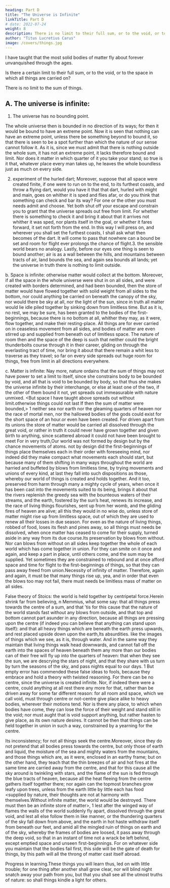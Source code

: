 ```yaml
---
heading: Part D
title: "The Universe is Infinite"
linkTitle: Part D
# date: 2022-07-24
weight: 8
description: There is no limit to their full sum, or to the void, or to the space in which all things are carried on
author: "Titus Lucretius Carus"
image: /covers/things.jpg
---
```


<!-- D. Lucrotius’s mission.  -->

<!-- Come now, learn what remains, and listen to clearer words. Nor do I fail to see in mind how dark are the ways; but a great hope has smitten my heart with the sharp spur of fame, and at once has struck into my breast the sweet love of the muses, whereby now inspired with strong mind I traverse the distant haunts of the Pierides, never trodden before by the foot of man. ’Tis my joy to approach those untasted springs and drink my fill, ’tis my joy to pluck new flowers and gather a glorious coronal for my head from sports whence before the muses have never wreathed the forehead of any man. First because I teach about great things, and hasten to free the mind from the close bondage of religion, then because on a dark theme I trace verses so full of light, touching all with the muses’ charm. For that too is seen to be not without good reason; but even as healers, when they essay to give loathsome wormwood to children, first touch the rim all round the cup with the sweet golden moisture of honey, so that the unwitting age of children may be beguiled as far as the lips, and meanwhile may drink the bitter draught of wormowood, and though charmed may not be harmed, but rather by such means may be restored and come to health; so now, since this philosophy full often seems too bitter to those who have not tasted it, and the multitude shrinks back away from it, I have desired to set forth to you my reasoning in the sweettongued song of the muses, and as though to touch it with the pleasant honey of poetry, if perchance I might avail by such means to keep your mind set upon my verses, while you come to see the whole nature of things, what is its shape and figure. -->


I have taught that the most solid bodies of matter fly about forever unvanquished through the ages.

Is there a certain limit to their full sum, or to the void, or to the space in which all things are carried on?

There is no limit to the sum of things.


## A. The universe is infinite: 

1. The universe has no bounding point. 

The whole universe then is bounded in no direction of its ways; for then it would be bound to have an extreme point. Now it is seen that nothing can have an extreme point, unless there be something beyond to bound it, so that there is seen to be a spot further than which the nature of our sense cannot follow it. As it is, since we must admit that there is nothing outside the whole sum, it has not an extreme point, it lacks therefore bound and limit. Nor does it matter in which quarter of it you take your stand; so true is it that, whatever place every man takes up, he leaves the whole boundless just as much on every side.

2. experiment of the hurled dart; Moreover, suppose that all space were created finite, if one were to run on to the end, to its furthest coasts, and throw a flying dart, would you have it that that dart, hurled with might and main, goes on whither it is sped and flies afar, or do you think that something can check and bar its way? For one or the other you must needs admit and choose. Yet both shut off your escape and constrain you to grant that the universe spreads out free from limit. For whether there is something to check it and bring it about that it arrives not whither it was sped, nor plants itself in the goal, or whether it fares forward, it set not forth from the end. In this way I will press on, and wherever you shall set the furthest coasts, I shall ask what then becomes of the dart. It will come to pass that nowhere can a bound be set and room for flight ever prolongs the chance of flight.3. the sensible world bears no analogy. Lastly, before our eyes one thing is seen to bound another; air is as a wall between the hills, and mountains between tracts of air, land bounds the sea, and again sea bounds all lands; yet the universe in truth there is nothing to limit outside.

b. Space is infinite: otherwise matter would collect at the bottom. Moreover, if all the space in the whole universe were shut in on all sides, and were created with borders determined, and had been bounded, then the store of matter would have flowed together with solid weight from all sides to the bottom, nor could anything be carried on beneath the canopy of the sky, nor would there be sky at all, nor the light of the sun, since in truth all matter would lie idle piled together by sinking down from limitless time. But as it is, no rest, we may be sure, has been granted to the bodies of the first-beginnings, because there is no bottom at all, whither they may, as it were, flow together, and make their resting-place. All things are for ever carried on in ceaseless movement from all sides, and bodies of matter are even stirred up and supplied from beneath out of limitless space. The nature of room then and the space of the deep is such that neither could the bright thunderbolts course through it in their career, gliding on through the everlasting tract of time, nor bring it about that there remain a whit less to traverse as they travel; so far on every side spreads out huge room for things, free from limit in all directions everywhere.

c. Matter is infinite: Nay more, nature ordains that the sum of things may not have power to set a limit to itself, since she constrains body to be bounded by void, and all that is void to be bounded by body, so that thus she makes the universe infinite by their interchange, or else at least one of the two, if the other of them bound it not, yet spreads out immeasurable with nature unmixed. <But space I have taught above spreads out without limit.otherwise things could not last If then the sum of matter were bounded,>
1
 neither sea nor earth nor the gleaming quarters of heaven nor the race of mortal men, nor the hallowed bodies of the gods could exist for the short space of an hour.or even have been created. For driven apart from its unions the store of matter would be carried all dissolved through the great void, or rather in truth it could never have grown together and given birth to anything, since scattered abroad it could not have been brought to meet For in very truth,Our world was not formed by design but by the chance movements of atoms. not by design did the first-beginnings of things place themselves each in their order with foreseeing mind, nor indeed did they make compact what movements each should start, but because many of them shifting in many ways throughout the world are harried and buffeted by blows from limitless time, by trying movements and unions of every kind, at last they fall into such dispositions as those, whereby our world of things is created and holds together. And it too, preserved from harm through many a mighty cycle of years, when once it has been cast into the movements suited to its being, brings it about that the rivers replenish the greedy sea with the bounteous waters of their streams, and the earth, fostered by the sun’s heat, renews its increase, and the race of living things flourishes, sent up from her womb, and the gliding fires of heaven are alive; all this they would in no wise do, unless store of matter might rise up from limitless space, out of which they are used to renew all their losses in due season. For even as the nature of living things, robbed of food, loses its flesh and pines away, so all things must needs be dissolved, when once matter has ceased to come for their supply, turned aside in any way from its due course.Its preservation by blows from without. Nor can blows from without on all sides keep together the whole of each world which has come together in union. For they can smite on it once and again, and keep a part in place, until others come, and the sum may be supplied. Yet sometimes they are constrained to rebound and at once afford space and time for flight to the first-beginnings of things, so that they can pass away freed from union.Necessity of infinity of matter. Therefore, again and again, it must be that many things rise up, yea, and in order that even the blows too may not fail, there must needs be limitless mass of matter on all sides.

False theory of Stoics: the world is held together by centripetal force.Herein shrink far from believing,
n
 Memmius, what some say: that all things press towards the centre of a sum, and that ’tis for this cause that the nature of the world stands fast without any blows from outside, and that top and bottom cannot part asunder in any direction, because all things are pressing upon the centre (if indeed you can believe that anything can stand upon itself): and that all heavy things which are beneath the earth press upwards, and rest placed upside down upon the earth,Its absurdities. like the images of things which we see, as it is, through water. And in the same way they maintain that living things walk head downwards, and cannot fall off the earth into the spaces of heaven beneath them any more than our bodies can of their free will fly up into the quarters of heaven: that when they see the sun, we are descrying the stars of night, and that they share with us turn by turn the seasons of the sky, and pass nights equal to our days.
1
 But empty error has commended these false ideas to fools, because they embrace and hold a theory with twisted reasoning. For there can be no centre, since the universe is created infinite. Nor, if indeed there were a centre, could anything at all rest there any more for that, rather than be driven away for some far different reason: for all room and space, which we call void, must through centre or not-centre give place alike to heavy bodies, wherever their motions tend. Nor is there any place, to which when bodies have come, they can lose the force of their weight and stand still in the void; nor must aught that is void support anything, but rather hasten to give place, as its own nature desires. It cannot be then that things can be held together in union in such a way, constrained by a yearning for the centre.

Its inconsistency; for not all things seek the centre.Moreover, since they do not pretend that all bodies press towards the centre, but only those of earth and liquid, the moisture of the sea and mighty waters from the mountains, and those things which are, as it were, enclosed in an earthy frame; but on the other hand, they teach that the thin breezes of air and hot fires at the same time are carried away from the centre, and that for this cause all the sky around is twinkling with stars, and the flame of the sun is fed through the blue tracts of heaven, because all the heat fleeing from the centre gathers itself together there; nor again can the topmost branches grow leafy upon trees, unless from the earth little by little each has food <supplied by nature, their thoughts are not at harmony with themselves.Without infinite matter, the world would be destroyed. There must then be an infinite store of matter>,
1
 lest after the winged way of flames the walls of the world suddenly fly apart, dissolved through the great void, and lest all else follow them in like manner, or the thundering quarters of the sky fall down from above, and the earth in hot haste withdraw itself from beneath our feet, and amid all the mingled ruin of things on earth and of the sky, whereby the frames of bodies are loosed, it pass away through the deep void, so that in an instant of time not a wrack be left behind, except emptied space and unseen first-beginnings. For on whatever side you maintain that the bodies fail first, this side will be the gate of death for things, by this path will all the throng of matter cast itself abroad.

Progress in learning.These things you will learn thus, led on with little trouble; for one thing after another shall grow clear, nor will blind night snatch away your path from you, but that you shall see all the utmost truths of nature: so shall things kindle a light for others.

